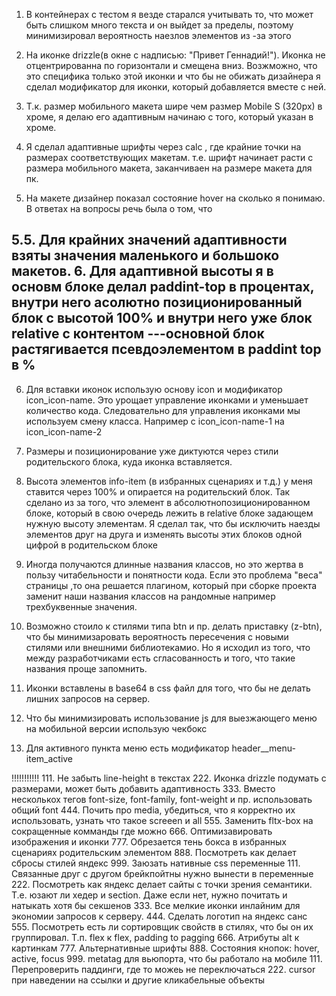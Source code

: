 1. В контейнерах с тестом я везде старался учитывать то, что может быть слишком много текста и он выйдет за пределы, поэтому минимизировал вероятность наезлов элементов из -за этого

2. На иконке drizzle(в окне с надписью: "Привет Геннадий!"). Иконка не отцентрированна по горизонтали и смещена вниз. Возжможно, что это специфика только этой иконки и что бы не обижать дизайнера я сделал модификатор для иконки, который добавляется вместе с ней.

3. Т.к. размер мобильного макета шире чем размер Mobile S (320px) в хроме, я делаю его адаптивным начинаю с того, который указан в хроме.

4. Я сделал адаптивные шрифты через calc , где крайние точки на размерах соответствующих макетам. т.е. шрифт начинает расти с размера мобильного макета, заканчиваен на размере макета для пк.

5. На макете дизайнер показал состояние hover на сколько я понимаю. В ответах на вопросы речь была о том, что 

5.5. Для крайних значений адаптивности взяты значения маленького и большоко макетов.
6. Для адаптивной высоты я в основм блоке делал paddint-top в процентах, внутри него асолютно позиционированный блок с высотой 100% и внутри него уже блок relative с контентом
---основной блок растягивается псевдоэлементом в paddint top в %
---
6. Для вставки иконок использую основу icon и модификатор icon_icon-name. Это урощает управление иконками и уменьшает количество кода.
Следовательно для управления иконками мы используем смену класса. Например с icon_icon-name-1 на icon_icon-name-2
7. Размеры и позиционирование уже диктуются через стили родительского блока, куда иконка вставляется.

8. Высота элементов info-item (в избранных сценариях и т.д.) у меня ставится через 100% и опирается на родительский блок. Так сделано из за того, что элемент в абсолютнопозиционированном блоке, который в свою очередь лежить в relative блоке задающем нужную высоту элементам. Я сделал так, что бы исключить наезды элементов друг на друга и изменять высоты этих блоков одной цифрой в родительском блоке

9. Иногда получаются длинные названия классов, но это жертва в пользу читабельности и понятности кода. Если это проблема "веса" страницы ,то она решается плагином, который при сборке проекта заменит наши названия классов на рандомные например трехбуквенные значения.

10. Возможно стоило к стилями типа btn и пр. делать приставку (z-btn), что бы минимизаровать вероятность пересечения с новыми стилями или внешними библиотекамио. Но я исходил из того, что между разработчиками есть сгласованность и того, что такие названия проще запомнить.

11. Иконки вставлены в base64 в css файл для того, что бы не делать лишних запросов на сервер.

12. Что бы минимизировать использование js для выезжающего меню на мобильной версии использую чекбокс

13. Для активного пункта меню есть модификатор header__menu-item_active

!!!!!!!!!!!
111. Не забыть line-height в текстах
222. Иконка drizzle подумать с размерами, может быть добавить адаптивность
333. Вместо несколькох тегов font-size, font-family, font-weight и пр. использовать общий font
444. Почить про media, убедиться, что я корректно их использовать, узнать что такое screeen и all
555. Заменить fltx-box на сокращенные комманды где можно
666. Оптимизавировать изображения и иконки
777. Обрезается тень бокса в избранных сценариях родительским элементом
888. Посмотреть как делает сбросы стилей яндекс
999. Заюзать нативные css переменные
111. Связанные друг с другом брейкпойтны нужно вынести в переменные 
222. Посмотреть как яндекс делает сайты с точки зрения семантики. Т.е. юзают ли хедер и section. Даже если нет, нужно почитать и натыкать хотя бы секшенов
333. Все мелкие иконки инлайним для экономии запросов к серверу.
444. Сделать логотип на яндекс санс
555. Посмотреть есть ли сортировщик свойств в стилях, что бы он их группировал. Т.п. flex к flex, padding to pagging
666. Атрибуты  alt к картинкам
777. Альтернативные шрифты
888. Состояния кнопок: hover, active, focus
999. metatag для вьюпорта, что бы работало на мобиле
111. Перепроверить паддинги, где то можеь не переключаться
222. cursor при наведении на ссылки и другие кликабельные объекты